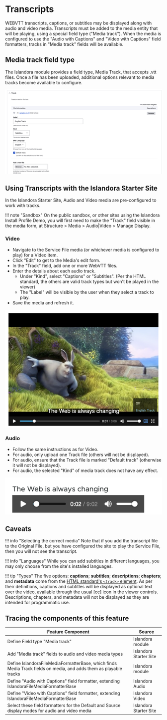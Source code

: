 # Transcripts

WEBVTT transcripts, captions, or subtitles may be displayed along with audio and video media.
Transcripts must be added to the media entity that will be playing, using a
special field type ("Media track"). When the media is configured to use the
"Audio with Captions" and "Video with Captions" field formatters, tracks in
"Media track" fields will be available.

## Media track field type

The Islandora module provides a field type, Media Track, that accepts .vtt files.
Once a file has been uploaded, additional options relevant to media tracks become
available to configure.

![Screenshot of the Track field with a file uploaded and configured](../assets/transcripts-media-track-field.png)


## Using Transcripts with the Islandora Starter Site

In the Islandora Starter Site, Audio and Video media are pre-configured to work with tracks.

!!! note "Sandbox"
    On the public sandbox, or other sites using the Islandora Install Profile Demo,
    you will first need to make the "Track" field visible in the media form, at
    Structure > Media > Audio|Video > Manage Display.

### Video

- Navigate to the Service File media (or whichever media is configured to play)
for a Video item.
- Click "Edit" to get to the Media's edit form.
- In the "Track" field, add one or more WebVTT files.
- Enter the details about each audio track.
    - Under "Kind", select "Captions" or "Subtitles". (Per the HTML standard, the others are valid track types but won't be played in the viewer)
    - The "Label" will be visible by the user when they select a track to play.
- Save the media and refresh it.

![Screenshot of captions on a video, with the menu open showing available caption tracks](../assets/transcripts-video.png)


### Audio

- Follow the same instructions as for Video.
- For audio, only upload one Track file (others will not be displayed).
- For audio, ensure that the Track file is marked "Default track" (otherwise it will not be displayed).
- For audio, the selected "Kind" of media track does not have any effect.

![Screenshot of captions on an audio showing a single line of text above the player](../assets/transcripts-audio.png)

## Caveats

!!! info "Selecting the correct media"
    Note that if you add the transcript file to the Original File, but you have configured
    the site to play the Service File, then you will not see the transcript.

!!! info "Languages"
    While you can add subtitles in different languages, you may only choose from
    the site's installed languages.

!!! tip "Types"
    The five options: **captions**; **subtitles**; **descriptions**; **chapters**; and **metadata** come from
    the [HTML standard's `<track>` element](https://html.spec.whatwg.org/multipage/media.html#the-track-element).
    As per their definitions, captions and subtitles will be displayed as optional text over the video,
    available through the usual [cc] icon in the viewer controls. Descriptions, chapters, and metadata
    will not be displayed as they are intended for programmatic use.

## Tracing the components of this feature

| Feature Component | Source |
|---|---|
| Define Field type "Media track" | Islandora module |
| Add "Media track" fields to audio and video media types | Islandora Starter Site |
| Define IslandoraFileMediaFormatterBase, which finds Media Track fields on media, and adds them as playable tracks | Islandora module |
| Define "Audio with Captions" field formatter, extending IslandoraFileMediaFormatterBase | Islandora Audio |
| Define "Video with Captions" field formatter, extending IslandoraFileMediaFormatterBase | Islandora Video |
| Select these field formatters for the Default and Source display modes for audio and video media | Islandora Starter Site |

